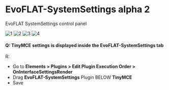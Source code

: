 # EvoFLAT-SystemSettings alpha 2
EvoFLAT SystemSettings control panel

![1](https://user-images.githubusercontent.com/7342798/32838376-006ddfb6-ca11-11e7-8cce-ffb4cf701082.png)
![2](https://user-images.githubusercontent.com/7342798/32838378-02a04e4a-ca11-11e7-9ab0-c101fb38dc0a.png)
![3](https://user-images.githubusercontent.com/7342798/32838381-047668c6-ca11-11e7-8afd-b9836bb827e7.png)
![4](https://user-images.githubusercontent.com/7342798/32838385-0638b36c-ca11-11e7-9325-d938d396b320.png)

#### Q: TinyMCE settings is displayed inside the EvoFLAT-SystemSettings tab

R: 
- Go to **Elements > Plugins > Edit Plugin Execution Order > OnInterfaceSettingsRender** 
- Drag **EvoFLAT-SystemSettings** Plugin BELOW **TinyMCE** 
- Save



